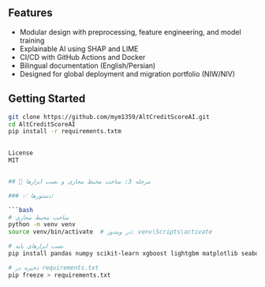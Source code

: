
## Features
- Modular design with preprocessing, feature engineering, and model training
- Explainable AI using SHAP and LIME
- CI/CD with GitHub Actions and Docker
- Bilingual documentation (English/Persian)
- Designed for global deployment and migration portfolio (NIW/NIV)

## Getting Started
```bash
git clone https://github.com/mym1359/AltCreditScoreAI.git
cd AltCreditScoreAI
pip install -r requirements.txtm
 

License
MIT


## 🧪 مرحله 3: ساخت محیط مجازی و نصب ابزارها

### ✅ دستورها:

```bash
# ساخت محیط مجازی
python -m venv venv
source venv/bin/activate  # در ویندوز: venv\Scripts\activate

# نصب ابزارهای پایه
pip install pandas numpy scikit-learn xgboost lightgbm matplotlib seaborn loguru pydantic pytest

# ذخیره در requirements.txt
pip freeze > requirements.txt